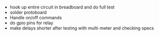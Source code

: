 * hook up entire circuit in breadboard and do full test
* solder protoboard
* Handle on/off commands
* do gpio pins for relay
* make delays shorter after testing with multi-meter and checking specs